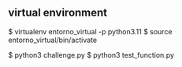 ## virtual environment
$ virtualenv entorno_virtual -p python3.11
$ source entorno_virtual/bin/activate

$ python3 challenge.py
$ python3 test_function.py